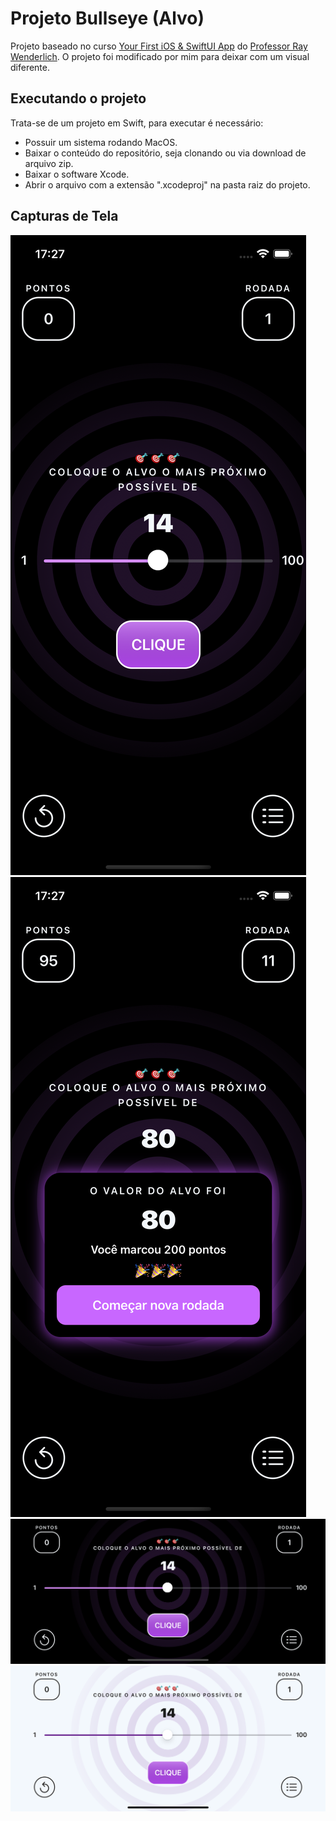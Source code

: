 # Projeto Bullseye (Alvo)

Projeto baseado no curso [Your First iOS & SwiftUI App](https://www.raywenderlich.com/ios/paths/learn) do [Professor Ray Wenderlich](https://www.raywenderlich.com/home).
O projeto foi modificado por mim para deixar com um visual diferente.

## Executando o projeto

Trata-se de um projeto em Swift, para executar é necessário:
* Possuir um sistema rodando MacOS.
* Baixar o conteúdo do repositório, seja clonando ou via download de arquivo zip.
* Baixar o software Xcode.
* Abrir o arquivo com a extensão ".xcodeproj" na pasta raiz do projeto.

## Capturas de Tela 
![](https://github.com/lucasgaldinodev/swift_bullseye/blob/main/Screenshots/dark1.png)
![](https://github.com/lucasgaldinodev/swift_bullseye/blob/main/Screenshots/dark2.png)
![](https://github.com/lucasgaldinodev/swift_bullseye/blob/main/Screenshots/dark4.png)
![](https://github.com/lucasgaldinodev/swift_bullseye/blob/main/Screenshots/light4.png)